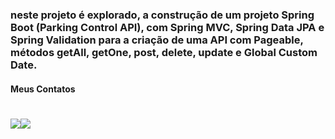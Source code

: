 ### neste projeto é explorado, a construção de um projeto Spring Boot (Parking Control API), com Spring MVC, Spring Data JPA e Spring Validation para a criação de uma API com Pageable, métodos getAll, getOne, post, delete, update e Global Custom Date.

#### Meus Contatos
# <a href = "mailto:joaodedeusrsfilho@gmail.com"><img src="https://img.shields.io/badge/-Gmail-%23333?style=for-the-badge&logo=gmail&logoColor=white" target="_blank"></a><a href="https://www.linkedin.com/in/joaodedeusrsfilho" target="_blank"><img src="https://img.shields.io/badge/-LinkedIn-%230077B5?style=for-the-badge&logo=linkedin&logoColor=white" target="_blank"></a> 
